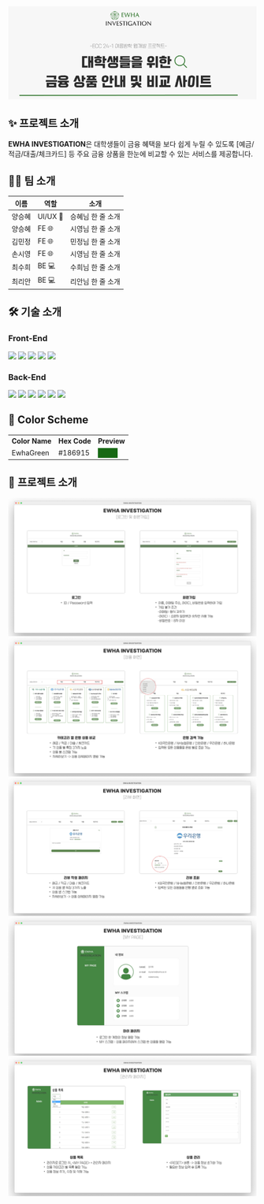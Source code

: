 <p align = "center">
  <img src="images\ewhainvestigation.png" alt="ewhainvestigation">
</p>

## ✨ 프로젝트 소개
**EWHA INVESTIGATION**은 대학생들이 금융 혜택을 보다 쉽게 누릴 수 있도록 [예금/적금/대출/체크카드] 등 주요 금융 상품을 한눈에 비교할 수 있는 서비스를 제공합니다.

## 👨‍🍳 팀 소개

| 이름   | 역할       | 소개 |
| ------ | ---------- | ------------------------------------------------------------------ |
| 양승혜 | UI/UX 🎨 | 승혜님 한 줄 소개 |
| 양승혜 | FE 🌐     | 시영님 한 줄 소개 |
| 김민정| FE 🌐     | 민정님 한 줄 소개 |
| 손시영| FE 🌐     | 시영님 한 줄 소개 |
| 최수희| BE 💻     | 수희님 한 줄 소개  |
| 최리안| BE 💻     | 리안님 한 줄 소개  |

## 🛠️ 기술 소개

### Front-End
<img src="https://img.shields.io/badge/HTML-%23E34F26?style=flat&logo=HTML5&logoColor=white"> <img src="https://img.shields.io/badge/CSS-%231572B6?style=flat&logo=CSS3&logoColor=white"> <img src="https://img.shields.io/badge/styled components-DB7093?style=flat-square&logo=styled-components&logoColor=white"> <img src="https://img.shields.io/badge/React-%2361DAFB?style=flat&logo=React&logoColor=white"> <img src="https://img.shields.io/badge/Javascript-%23F7DF1E?style=flat&logo=Javascript&logoColor=white">

### Back-End
<img src="https://img.shields.io/badge/MySQL-%234479A1?style=flat&logo=MySQL&logoColor=white"> <img src="https://img.shields.io/badge/Springboot-%236DB33F?style=flat&logo=springboot&logoColor=white"> <img src="https://img.shields.io/badge/AmazonEC2-%23FF9900?style=flat&logo=AmazonEC2&logoColor=white"> <img src="https://img.shields.io/badge/Amazons3-%23569A31?style=flat&logo=AmazonS3&logoColor=white"> <img src="https://img.shields.io/badge/AmazonRDS-%23527FFF?style=flat&logo=AmazonRDS&logoColor=white"> <img src="https://img.shields.io/badge/Ubuntu-%23E95420?style=flat&logo=Ubuntu&logoColor=white">

## 🎨 Color Scheme

<table>
  <tr>
    <th>Color Name</th>
    <th>Hex Code</th>
    <th>Preview</th>
  </tr>
  <tr>
    <td>EwhaGreen</td>
    <td>#186915</td>
    <td><div style="width: 40px; height: 20px; background-color: #186915;"></div></td>
  </tr>
</table>



## 📌 프로젝트 소개
<p align = "center">
  <img src="images\로그인 및 회원가입.png" alt="로그인 및 회원가입">
  <img src="images\상품화면.png" alt="상품화면">
  <img src="images\리뷰화면.png" alt="리뷰화면">
  <img src="images\마이페이지.png" alt="마이페이지">
  <img src="images\관리자페이지.png" alt="관리자페이지">
</p>
